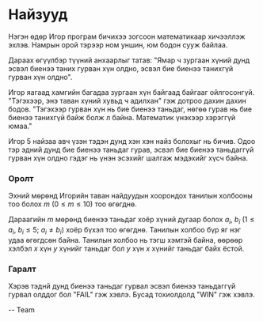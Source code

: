 Найзууд
=======
Нэгэн ѳдѳр Игор програм бичихээ зогсоон математикаар хичээллэж эхлэв. Намрын орой тэрээр ном уншин, юм бодон сууж байлаа. 

Дараах ѳгүүлбэр түүний анхаарлыг татав: "Ямар ч зургаан хүний дунд эсвэл биенээ таних гурван хүн олдно, эсвэл бие биенээ танихгүй гурван хүн олдно".

Игор яагаад хамгийн багадаа зургаан хүн байгаад байгааг ойлгосонгүй. "Тэгэхээр, энэ таван хүний хувьд ч адилхан" гэж дотроо дахин дахин бодов. "Тэгэхээр гурван хүн нь бие биенээ таньдаг, нѳгѳѳ гурав нь бие биенээ танихгүй байж болж л байна. Математик үнэхээр хэрэггүй юмаа."

Игор 5 найзаа авч үзэн тэдэн дунд хэн хэн найз болохыг нь бичив. Одоо тэр эдний дунд бие биенээ таньдаг гурав, эсвэл бие биенээ таньдаггүй гурван хүн олдно гэдэг нь үнэн эсэхийг шалгаж мэдэхийг хүсч байна.

### Оролт
Эхний мѳрѳнд Игорийн таван найдуудын хоорондох танилын холбооны тоо болох $m$ ($0 ≤ m ≤ 10$) тоо ѳгѳгднѳ. 

Дараагийн $m$ мѳрѳнд биенээ таньдаг хоёр хүний дугаар болох $a_i$, $b_i$ ($1 ≤ a_i$, $b_i ≤ 5$; $a_i ≠ b_i$) хоёр бүхэл тоо ѳгѳгднѳ. Танилын холбоо бүр яг нэг удаа ѳгѳгдсѳн байна. Танилын холбоо нь тэгш хэмтэй байна, ѳѳрѳѳр хэлбэл $x$ хүн $y$ хүнийг таньдаг бол $y$ хүн $x$ хүнийг таньдаг байх ёстой. 

### Гаралт
Хэрэв тэднй дунд биенээ таньдаг гурвал эсвэл биенээ таньдаггүй гурвал олддог бол "FAIL" гэж хэвлэ. Бусад тохиолдолд "WIN" гэж хэвлэ.

-- Team
